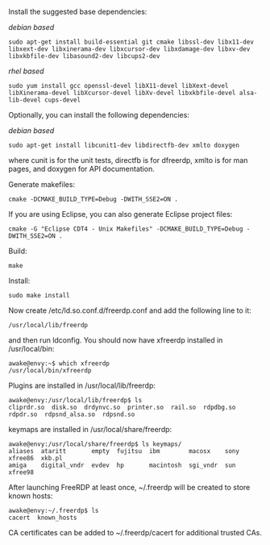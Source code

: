 Install the suggested base dependencies:

_debian based_

    sudo apt-get install build-essential git cmake libssl-dev libx11-dev libxext-dev libxinerama-dev libxcursor-dev libxdamage-dev libxv-dev libxkbfile-dev libasound2-dev libcups2-dev

_rhel based_

    sudo yum install gcc openssl-devel libX11-devel libXext-devel libXinerama-devel libXcursor-devel libXv-devel libxkbfile-devel alsa-lib-devel cups-devel

Optionally, you can install the following dependencies:

 _debian based_

    sudo apt-get install libcunit1-dev libdirectfb-dev xmlto doxygen

where cunit is for the unit tests, directfb is for dfreerdp, xmlto is for man pages, and doxygen for API documentation.

Generate makefiles:

    cmake -DCMAKE_BUILD_TYPE=Debug -DWITH_SSE2=ON .

If you are using Eclipse, you can also generate Eclipse project files:

    cmake -G "Eclipse CDT4 - Unix Makefiles" -DCMAKE_BUILD_TYPE=Debug -DWITH_SSE2=ON .

Build:

    make

Install:

    sudo make install

Now create /etc/ld.so.conf.d/freerdp.conf and add the following line to it:

    /usr/local/lib/freerdp

and then run ldconfig. You should now have xfreerdp installed in /usr/local/bin:

    awake@envy:~$ which xfreerdp
    /usr/local/bin/xfreerdp

Plugins are installed in /usr/local/lib/freerdp:

    awake@envy:/usr/local/lib/freerdp$ ls
    cliprdr.so  disk.so  drdynvc.so  printer.so  rail.so  rdpdbg.so  rdpdr.so  rdpsnd_alsa.so  rdpsnd.so

keymaps are installed in /usr/local/share/freerdp:

    awake@envy:/usr/local/share/freerdp$ ls keymaps/
    aliases  ataritt       empty  fujitsu  ibm        macosx    sony  xfree86  xkb.pl
    amiga    digital_vndr  evdev  hp       macintosh  sgi_vndr  sun   xfree98

After launching FreeRDP at least once, ~/.freerdp will be created to store known hosts:

    awake@envy:~/.freerdp$ ls
    cacert  known_hosts

CA certificates can be added to ~/.freerdp/cacert for additional trusted CAs.
